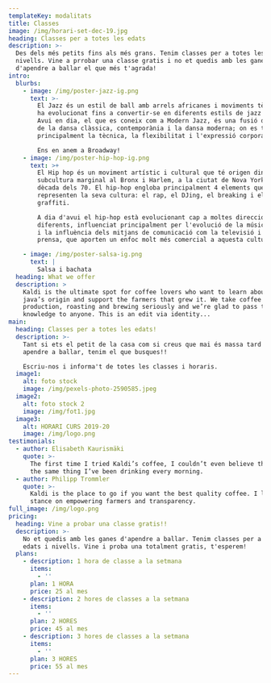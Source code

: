 ```yaml
---
templateKey: modalitats
title: Classes
image: /img/horari-set-dec-19.jpg
heading: Classes per a totes les edats
description: >-
  Des dels més petits fins als més grans. Tenim classes per a totes les edats i
  nivells. Vine a prrobar una classe gratis i no et quedis amb les ganes
  d'apendre a ballar el que més t'agrada!
intro:
  blurbs:
    - image: /img/poster-jazz-ig.png
      text: >-
        El Jazz és un estil de ball amb arrels africanes i moviments tècnics que
        ha evolucionat fins a convertir-se en diferents estils de jazz populars.
        Avui en dia, el que es coneix com a Modern Jazz, és una fusió d'elements
        de la dansa clàssica, contemporània i la dansa moderna; on es treballa
        principalment la tècnica, la flexibilitat i l'expressió corporal.

        Ens en anem a Broadway!
    - image: /img/poster-hip-hop-ig.png
      text: >+
        El Hip hop és un moviment artístic i cultural que té origen dins d’una
        subcultura marginal al Bronx i Harlem, a la ciutat de Nova York a la
        dècada dels 70. El hip-hop engloba principalment 4 elements que
        representen la seva cultura: el rap, el DJing, el breaking i el
        graffiti. 

        A dia d'avui el hip-hop està evolucionant cap a moltes direccions
        diferents, influenciat principalment per l'evolució de la música hip-hop
        i la influència dels mitjans de comunicació com la televisió i la
        prensa, que aporten un enfoc molt més comercial a aquesta cultura.

    - image: /img/poster-salsa-ig.png
      text: |
        Salsa i bachata
  heading: What we offer
  description: >
    Kaldi is the ultimate spot for coffee lovers who want to learn about their
    java’s origin and support the farmers that grew it. We take coffee
    production, roasting and brewing seriously and we’re glad to pass that
    knowledge to anyone. This is an edit via identity...
main:
  heading: Classes per a totes les edats!
  description: >-
    Tant si ets el petit de la casa com si creus que mai és massa tard per
    apendre a ballar, tenim el que busques!!

    Escriu-nos i informa't de totes les classes i horaris.
  image1:
    alt: foto stock
    image: /img/pexels-photo-2590585.jpeg
  image2:
    alt: foto stock 2
    image: /img/fot1.jpg
  image3:
    alt: HORARI CURS 2019-20
    image: /img/logo.png
testimonials:
  - author: Elisabeth Kaurismäki
    quote: >-
      The first time I tried Kaldi’s coffee, I couldn’t even believe that was
      the same thing I’ve been drinking every morning.
  - author: Philipp Trommler
    quote: >-
      Kaldi is the place to go if you want the best quality coffee. I love their
      stance on empowering farmers and transparency.
full_image: /img/logo.png
pricing:
  heading: Vine a probar una classe gratis!!
  description: >-
    No et quedis amb les ganes d'apendre a ballar. Tenim classes per a totes les
    edats i nivells. Vine i proba una totalment gratis, t'esperem!
  plans:
    - description: 1 hora de classe a la setmana
      items:
        - ''
      plan: 1 HORA
      price: 25 al mes
    - description: 2 hores de classes a la setmana
      items:
        - ''
      plan: 2 HORES
      price: 45 al mes
    - description: 3 hores de classes a la setmana
      items:
        - ''
      plan: 3 HORES
      price: 55 al mes
---
```


